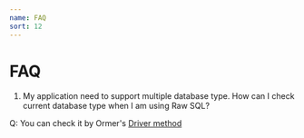 ```yaml
---
name: FAQ
sort: 12
---
```


# FAQ

1. My application need to support multiple database type. How can I check current database type when I am using Raw SQL?

Q: You can check it by Ormer's [Driver method](orm.md#driver)
